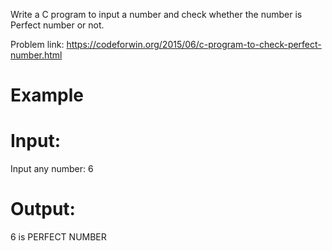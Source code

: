 Write a C program to input a number and check whether the number is Perfect number or not.

Problem link: https://codeforwin.org/2015/06/c-program-to-check-perfect-number.html

# Example
# Input:
Input any number: 6
# Output:
6 is PERFECT NUMBER
